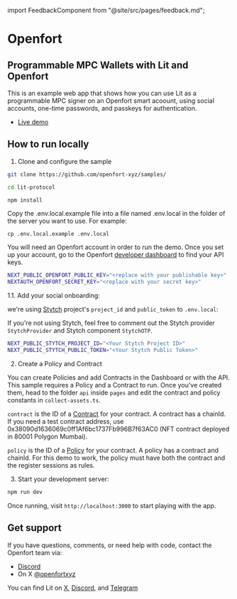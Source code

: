 import FeedbackComponent from "@site/src/pages/feedback.md";


# Openfort

## Programmable MPC Wallets with Lit and Openfort

This is an example web app that shows how you can use Lit as a programmable MPC signer on an Openfort smart acoount, using social accounts, one-time passwords, and passkeys for authentication.

- [Live demo](https://sample-lit-protocol-nextjs.vercel.app)

## How to run locally

1. Clone and configure the sample

```bash
git clone https://github.com/openfort-xyz/samples/

cd lit-protocol

npm install
```

Copy the .env.local.example file into a file named .env.local in the folder of the server you want to use. For example:

```
cp .env.local.example .env.local
```

You will need an Openfort account in order to run the demo. Once you set up your account, go to the Openfort [developer dashboard](https://dashboard.openfort.xyz/apikeys) to find your API keys.

```bash .env.local
NEXT_PUBLIC_OPENFORT_PUBLIC_KEY="<replace with your publishable key>"
NEXTAUTH_OPENFORT_SECRET_KEY="<replace with your secret key>"
```

1.1. Add your social onboarding:

we're using [Stytch](https://stytch.com) project's `project_id` and `public_token` to `.env.local`:

If you're not using Stytch, feel free to comment out the Stytch provider `StytchProvider` and Stytch component `StytchOTP`.

```bash .env.local
NEXT_PUBLIC_STYTCH_PROJECT_ID="<Your Stytch Project ID>"
NEXT_PUBLIC_STYTCH_PUBLIC_TOKEN="<Your Stytch Public Token>"
```

2. Create a Policy and Contract

You can create Policies and add Contracts in the Dashboard or with the API. This sample requires a Policy and a Contract to run. Once you've created them, head to the folder `api` inside `pages` and edit the contract and policy constants in `collect-assets.ts`.


`contract` is the ID of a [Contract](https://www.openfort.xyz/docs/reference/api/create-contract-object) for your contract. A contract has a chainId. 
If you need a test contract address, use 0x38090d1636069c0ff1Af6bc1737Fb996B7f63AC0 (NFT contract deployed in 80001 Polygon Mumbai).

`policy` is the ID of a [Policy](https://www.openfort.xyz/docs/reference/api/create-a-policy-object) for your contract. A policy has a contract and chainId. For this demo to work, the policy must have both the contract and the register sessions as rules.


3. Start your development server:

```bash
npm run dev
```

Once running, visit `http://localhost:3000` to start playing with the app.

## Get support

If you have questions, comments, or need help with code, contact the Openfort team via:
- [Discord](https://discord.com/invite/t7x7hwkJF4)
- On X [@openfortxyz](https://twitter.com/openfortxyz)

You can find Lit on [X](https://twitter.com/LitProtocol), [Discord](https://discord.gg/hhqksjTJn3), and [Telegram](https://t.me/+aa73FAF9Vp82ZjJh)
<FeedbackComponent/>
